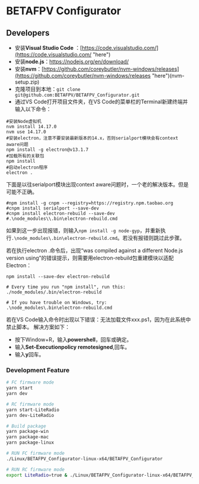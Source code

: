 # BETAFPV Configurator

## Developers
- 安装**Visual Studio Code** ：[https://code.visualstudio.com/](https://code.visualstudio.com/ "here")
- 安装**node.js**：https://nodejs.org/en/download/
- 安装**nvm**：[https://github.com/coreybutler/nvm-windows/releases](https://github.com/coreybutler/nvm-windows/releases "here")(nvm-setup.zip)
- 克隆项目到本地：`git clone git@github.com:BETAFPV/BETAFPV_Configurator.git`
- 通过VS Code打开项目文件夹，在VS Code的菜单栏的Terminal新建终端并输入以下命令：
```
#安装Node虚拟机
nvm install 14.17.0     
nvm use 14.17.0
#安装electron，注意不要安装最新版本的14.x，否则serialport模块会有context aware问题
npm install -g electron@v13.1.7
#加载所有的关联包
npm install
#启动electron程序
electron .
```

下面是以往serialport模块出现context aware问题时，一个老的解决版本。但是可能不正确。
```
#npm install -g cnpm --registry=https://registry.npm.taobao.org
#cnpm install serialport --save-dev
#cnpm install electron-rebuild --save-dev 
#.\node_modules\\.bin\electron-rebuild.cmd
```
如果到这一步出现报错，则输入`npm install -g node-gyp`，并重新执行`.\node_modules\.bin\electron-rebuild.cmd`。若没有报错则跳过此步骤。

若在执行electron .命令后，出现“was compiled against a different Node.js version using”的错误提示，则需要用electron-rebuild包重建模块以适配Electron：
```
npm install --save-dev electron-rebuild

# Every time you run "npm install", run this:
./node_modules/.bin/electron-rebuild

# If you have trouble on Windows, try:
.\node_modules\.bin\electron-rebuild.cmd

```

若在VS Code输入命令时出现以下错误：无法加载文件xxx.ps1，因为在此系统中禁止脚本。 解决方案如下：
- 按下Window+R，输入**powershell**，回车或确定。
- 输入**Set-Executionpolicy remotesigned**,回车。
- 输入**y**回车。


### Development Feature
```bash
# FC firmware mode
yarn start
yarn dev

# RC firmware mode
yarn start-LiteRadio
yarn dev-LiteRadio

# Build package
yarn package-win
yarn package-mac
yarn package-linux

# RUN FC firmware mode
./Linux/BETAFPV_Configurator-linux-x64/BETAFPV_Configurator

# RUN RC firmware mode
export LiteRadio=true & ./Linux/BETAFPV_Configurator-linux-x64/BETAFPV_Configurator
```
